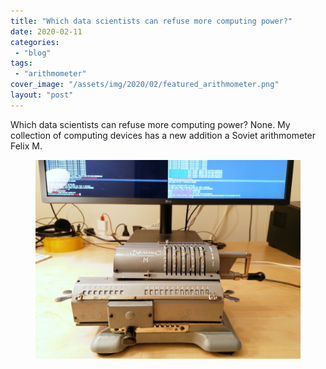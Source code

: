 ```yaml
---
title: "Which data scientists can refuse more computing power?"
date: 2020-02-11
categories: 
 - "blog"
tags: 
 - "arithmometer"
cover_image: "/assets/img/2020/02/featured_arithmometer.png"
layout: "post"
---
```


<!-- wp:paragraph -->
Which data scientists can refuse more computing power? None. My collection of computing devices has a new addition  a Soviet arithmometer Felix M.


<!-- /wp:paragraph -->

<!-- wp:image {"id":2991,"sizeSlug":"large"} -->
<figure class="wp-block-image size-large"><img src="/assets/img/2020/02/ari3.jpg" alt="" class="wp-image-2991"></figure>
<!-- /wp:image -->

<!-- wp:paragraph -->

<!-- /wp:paragraph -->
